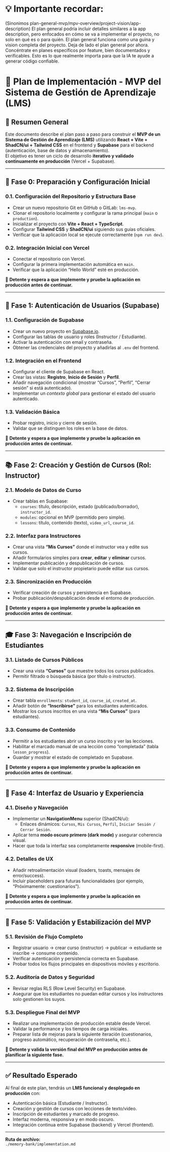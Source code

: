 # 💡 Importante recordar:
(Sinonimos plan-general-mvp/mpv-overview/project-vision/app-description)
El plan general podría incluir detalles similares a la app description, pero enfocados en cómo se va a implementar el proyecto, no solo en qué es o para quién.
El plan general funciona como una guina y vision completa del proyecto.
Deja de lado el plan general por ahora. Concéntrate en planes específicos por feature, bien documentados y verificables. Esto es lo que realmente importa para que la IA te ayude a generar código confiable.


# 🧭 Plan de Implementación - MVP del Sistema de Gestión de Aprendizaje (LMS)

## 📘 Resumen General

Este documento describe el plan paso a paso para construir el **MVP de un Sistema de Gestión de Aprendizaje (LMS)** utilizando **React + Vite + ShadCN/ui + Tailwind CSS** en el frontend y **Supabase** para el backend (autenticación, base de datos y almacenamiento).  
El objetivo es tener un ciclo de desarrollo **iterativo y validado continuamente en producción** (Vercel + Supabase).

---

## 🏁 Fase 0: Preparación y Configuración Inicial

### 0.1. Configuración del Repositorio y Estructura Base
- Crear un nuevo repositorio Git en GitHub o GitLab: `lms-mvp`.
- Clonar el repositorio localmente y configurar la rama principal (`main` o `production`).
- Inicializar el proyecto con **Vite + React + TypeScript**.
- Configurar **Tailwind CSS** y **ShadCN/ui** siguiendo sus guías oficiales.
- Verificar que la aplicación local se ejecute correctamente (`npm run dev`).

### 0.2. Integración Inicial con Vercel
- Conectar el repositorio con Vercel.
- Configurar la primera implementación automática en `main`.
- Verificar que la aplicación “Hello World” esté en producción.
  
📍 **Detente y espera a que implemente y pruebe la aplicación en producción antes de continuar.**

---

## 🔐 Fase 1: Autenticación de Usuarios (Supabase)

### 1.1. Configuración de Supabase
- Crear un nuevo proyecto en [Supabase.io](https://supabase.io).
- Configurar las tablas de usuario y roles (Instructor / Estudiante).
- Activar la autenticación con email y contraseña.
- Obtener las credenciales del proyecto y añadirlas al `.env` del frontend.

### 1.2. Integración en el Frontend
- Configurar el cliente de Supabase en React.
- Crear las vistas: **Registro**, **Inicio de Sesión** y **Perfil**.
- Añadir navegación condicional (mostrar “Cursos”, “Perfil”, “Cerrar sesión” si está autenticado).
- Implementar un *contexto global* para gestionar el estado del usuario autenticado.

### 1.3. Validación Básica
- Probar registro, inicio y cierre de sesión.
- Validar que se distinguen los roles en la base de datos.

📍 **Detente y espera a que implemente y pruebe la aplicación en producción antes de continuar.**

---

## 📚 Fase 2: Creación y Gestión de Cursos (Rol: Instructor)

### 2.1. Modelo de Datos de Curso
- Crear tablas en Supabase:
  - `courses`: título, descripción, estado (publicado/borrador), `instructor_id`.
  - `modules`: opcional en MVP (permitido pero simple).
  - `lessons`: título, contenido (texto), `video_url`, `course_id`.

### 2.2. Interfaz para Instructores
- Crear una vista **“Mis Cursos”** donde el instructor vea y edite sus cursos.
- Añadir formularios simples para **crear**, **editar** y **eliminar** cursos.
- Implementar publicación y despublicación de cursos.
- Validar que solo el instructor propietario puede editar sus cursos.

### 2.3. Sincronización en Producción
- Verificar creación de cursos y persistencia en Supabase.
- Probar publicación/despublicación desde el entorno de producción.

📍 **Detente y espera a que implemente y pruebe la aplicación en producción antes de continuar.**

---

## 🎓 Fase 3: Navegación e Inscripción de Estudiantes

### 3.1. Listado de Cursos Públicos
- Crear una vista **“Cursos”** que muestre todos los cursos publicados.
- Permitir filtrado o búsqueda básica (por título o instructor).

### 3.2. Sistema de Inscripción
- Crear tabla `enrollments`: `student_id`, `course_id`, `created_at`.
- Añadir botón de **“Inscribirse”** para los estudiantes autenticados.
- Mostrar los cursos inscritos en una vista **“Mis Cursos”** (para estudiantes).

### 3.3. Consumo de Contenido
- Permitir a los estudiantes abrir un curso inscrito y ver las lecciones.
- Habilitar el marcado manual de una lección como “completada” (tabla `lesson_progress`).
- Guardar y mostrar el estado de completado en Supabase.

📍 **Detente y espera a que implemente y pruebe la aplicación en producción antes de continuar.**

---

## 🧩 Fase 4: Interfaz de Usuario y Experiencia

### 4.1. Diseño y Navegación
- Implementar un **NavigationMenu** superior (ShadCN/ui):
  - Enlaces dinámicos: `Cursos`, `Mis Cursos`, `Perfil`, `Iniciar Sesión / Cerrar Sesión`.
- Aplicar tema **modo oscuro primero (dark mode)** y asegurar coherencia visual.
- Hacer que toda la interfaz sea completamente **responsive** (mobile-first).

### 4.2. Detalles de UX
- Añadir retroalimentación visual (loaders, toasts, mensajes de error/success).
- Incluir placeholders para futuras funcionalidades (por ejemplo, “Próximamente: cuestionarios”).

📍 **Detente y espera a que implemente y pruebe la aplicación en producción antes de continuar.**

---

## 🚀 Fase 5: Validación y Estabilización del MVP

### 5.1. Revisión de Flujo Completo
- Registrar usuario → crear curso (instructor) → publicar → estudiante se inscribe → consume contenido.
- Verificar autenticación y persistencia correcta en Supabase.
- Probar todos los flujos principales en dispositivos móviles y escritorio.

### 5.2. Auditoría de Datos y Seguridad
- Revisar reglas RLS (Row Level Security) en Supabase.
- Asegurar que los estudiantes no puedan editar cursos y los instructores solo gestionen los suyos.

### 5.3. Despliegue Final del MVP
- Realizar una implementación de producción estable desde Vercel.
- Validar la performance y los tiempos de carga iniciales.
- Preparar lista de mejoras para la siguiente iteración (cuestionarios, progreso automático, recuperación de contraseña, etc.).

📍 **Detente y valida la versión final del MVP en producción antes de planificar la siguiente fase.**

---

## ✅ Resultado Esperado

Al final de este plan, tendrás un **LMS funcional y desplegado en producción** con:

- Autenticación básica (Estudiante / Instructor).
- Creación y gestión de cursos con lecciones de texto/video.
- Inscripción de estudiantes y marcado de progreso.
- Interfaz moderna, responsiva y en modo oscuro.
- Integración continua entre Supabase (backend) y Vercel (frontend).

---

**Ruta de archivo:**  
`./memory-bank/implementation.md`
